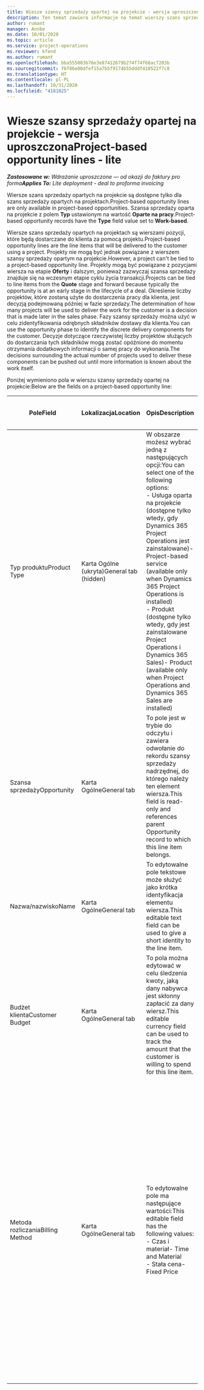 ```yaml
---
title: Wiesze szansy sprzedaży opartej na projekcie - wersja uproszczona
description: Ten temat zawiera informacje na temat wierszy szans sprzedaży opartych na projekcie. (Pro)
author: rumant
manager: Annbe
ms.date: 10/01/2020
ms.topic: article
ms.service: project-operations
ms.reviewer: kfend
ms.author: rumant
ms.openlocfilehash: bba555003b76e3e87412679b274f74f68ac7203b
ms.sourcegitcommit: f6f86e80dfef15a7b5f9174b55dddf410522f7c8
ms.translationtype: HT
ms.contentlocale: pl-PL
ms.lasthandoff: 10/31/2020
ms.locfileid: "4181025"
---
```

# <a name="project-based-opportunity-lines---lite"></a><span data-ttu-id="7ef4a-104">Wiesze szansy sprzedaży opartej na projekcie - wersja uproszczona</span><span class="sxs-lookup"><span data-stu-id="7ef4a-104">Project-based opportunity lines - lite</span></span>

<span data-ttu-id="7ef4a-105">_**Zastosowane w:** Wdrażanie uproszczone — od okazji do faktury pro forma_</span><span class="sxs-lookup"><span data-stu-id="7ef4a-105">_**Applies To:** Lite deployment - deal to proforma invoicing_</span></span>

<span data-ttu-id="7ef4a-106">Wiersze szans sprzedaży opartych na projekcie są dostępne tylko dla szans sprzedaży opartych na projektach.</span><span class="sxs-lookup"><span data-stu-id="7ef4a-106">Project-based opportunity lines are only available in project-based opportunities.</span></span> <span data-ttu-id="7ef4a-107">Szansa sprzedaży oparta na projekcie z polem **Typ** ustawionym na wartość **Oparte na pracy**.</span><span class="sxs-lookup"><span data-stu-id="7ef4a-107">Project-based opportunity records have the **Type** field value set to **Work-based**.</span></span>

<span data-ttu-id="7ef4a-108">Wiersze szans sprzedaży opartych na projektach są wierszami pozycji, które będą dostarczane do klienta za pomocą projektu.</span><span class="sxs-lookup"><span data-stu-id="7ef4a-108">Project-based opportunity lines are the line items that will be delivered to the customer using a project.</span></span> <span data-ttu-id="7ef4a-109">Projekty nie mogą być jednak powiązane z wierszem szansy sprzedaży opartym na projekcie.</span><span class="sxs-lookup"><span data-stu-id="7ef4a-109">However, a project can't be tied to a project-based opportunity line.</span></span> <span data-ttu-id="7ef4a-110">Projekty mogą być powiązane z pozycjami wiersza na etapie **Oferty** i dalszym, ponieważ zazwyczaj szansa sprzedaży znajduje się na wczesnym etapie cyklu życia transakcji.</span><span class="sxs-lookup"><span data-stu-id="7ef4a-110">Projects can be tied to line items from the **Quote** stage and forward because typically the opportunity is at an early stage in the lifecycle of a deal.</span></span> <span data-ttu-id="7ef4a-111">Określenie liczby projektów, które zostaną użyte do dostarczenia pracy dla klienta, jest decyzją podejmowaną później w fazie sprzedaży.</span><span class="sxs-lookup"><span data-stu-id="7ef4a-111">The determination of how many projects will be used to deliver the work for the customer is a decision that is made later in the sales phase.</span></span> <span data-ttu-id="7ef4a-112">Fazy szansy sprzedaży można użyć w celu zidentyfikowania odrębnych składników dostawy dla klienta.</span><span class="sxs-lookup"><span data-stu-id="7ef4a-112">You can use the opportunity phase to identify the discrete delivery components for the customer.</span></span> <span data-ttu-id="7ef4a-113">Decyzje dotyczące rzeczywistej liczby projektów służących do dostarczania tych składników mogą zostać opóźnione do momentu otrzymania dodatkowych informacji o samej pracy do wykonania.</span><span class="sxs-lookup"><span data-stu-id="7ef4a-113">The decisions surrounding the actual number of projects used to deliver these components can be pushed out until more information is known about the work itself.</span></span>

<span data-ttu-id="7ef4a-114">Poniżej wymieniono pola w wierszu szansy sprzedaży opartej na projekcie:</span><span class="sxs-lookup"><span data-stu-id="7ef4a-114">Below are the fields on a project-based opportunity line:</span></span>

| <span data-ttu-id="7ef4a-115">**Pole**</span><span class="sxs-lookup"><span data-stu-id="7ef4a-115">**Field**</span></span> | <span data-ttu-id="7ef4a-116">**Lokalizacja**</span><span class="sxs-lookup"><span data-stu-id="7ef4a-116">**Location**</span></span> | <span data-ttu-id="7ef4a-117">**Opis**</span><span class="sxs-lookup"><span data-stu-id="7ef4a-117">**Description**</span></span> | <span data-ttu-id="7ef4a-118">**Wpływ zmian w dalszych etapach**</span><span class="sxs-lookup"><span data-stu-id="7ef4a-118">**Downstream impact**</span></span> |
| --- | --- | --- | --- |
| <span data-ttu-id="7ef4a-119">Typ produktu</span><span class="sxs-lookup"><span data-stu-id="7ef4a-119">Product Type</span></span> | <span data-ttu-id="7ef4a-120">Karta Ogólne (ukryta)</span><span class="sxs-lookup"><span data-stu-id="7ef4a-120">General tab (hidden)</span></span> | <span data-ttu-id="7ef4a-121">W obszarze możesz wybrać jedną z następujących opcji:</span><span class="sxs-lookup"><span data-stu-id="7ef4a-121">You can select one of the following options:</span></span></br><span data-ttu-id="7ef4a-122">- Usługa oparta na projekcie (dostępne tylko wtedy, gdy Dynamics 365 Project Operations jest zainstalowane)</span><span class="sxs-lookup"><span data-stu-id="7ef4a-122">- Project-based service (available only when Dynamics 365 Project Operations is installed)</span></span></br><span data-ttu-id="7ef4a-123">- Produkt (dostępne tylko wtedy, gdy jest zainstalowane Project Operations i Dynamics 365 Sales)</span><span class="sxs-lookup"><span data-stu-id="7ef4a-123">- Product (available only when Project Operations and Dynamics 365 Sales are installed)</span></span> | <span data-ttu-id="7ef4a-124">Wartość tego pola jest ustawiona na **Usługę opartą na projekcie** podczas tworzenia wiersza szansy sprzedaży opartej na projekcie z poziomu siatki wierszy opartych na projekcie w sekcji szansy sprzedaży.</span><span class="sxs-lookup"><span data-stu-id="7ef4a-124">The value of this field is set to **Project-based service** when you create a project-based opportunity line from the project-based lines grid on the Opportunity.</span></span> <br> <span data-ttu-id="7ef4a-125">Zmiana lub zastąpienie tej wartości spowoduje, że w wierszach opartych na projekcie nie zostaną włączone funkcje projektu.</span><span class="sxs-lookup"><span data-stu-id="7ef4a-125">If you change or override this value, the project functionality won't be enabled on your project-based line items.</span></span> |
| <span data-ttu-id="7ef4a-126">Szansa sprzedaży</span><span class="sxs-lookup"><span data-stu-id="7ef4a-126">Opportunity</span></span> | <span data-ttu-id="7ef4a-127">Karta Ogólne</span><span class="sxs-lookup"><span data-stu-id="7ef4a-127">General tab</span></span> | <span data-ttu-id="7ef4a-128">To pole jest w trybie do odczytu i zawiera odwołanie do rekordu szansy sprzedaży nadrzędnej, do którego należy ten element wiersza.</span><span class="sxs-lookup"><span data-stu-id="7ef4a-128">This field is read-only and references parent Opportunity record to which this line item belongs.</span></span> | <span data-ttu-id="7ef4a-129">To pole nie ma wpływu na dalsze etapy.</span><span class="sxs-lookup"><span data-stu-id="7ef4a-129">There is no downstream impact from this field.</span></span> |
| <span data-ttu-id="7ef4a-130">Nazwa/nazwisko</span><span class="sxs-lookup"><span data-stu-id="7ef4a-130">Name</span></span> | <span data-ttu-id="7ef4a-131">Karta Ogólne</span><span class="sxs-lookup"><span data-stu-id="7ef4a-131">General tab</span></span> | <span data-ttu-id="7ef4a-132">To edytowalne pole tekstowe może służyć jako krótka identyfikacja elementu wiersza.</span><span class="sxs-lookup"><span data-stu-id="7ef4a-132">This editable text field can be used to give a short identity to the line item.</span></span> | <span data-ttu-id="7ef4a-133">Ta wartość jest przenoszona na wiersz oferty podczas tworzenia oferty na podstawie tej szansy sprzedaży.</span><span class="sxs-lookup"><span data-stu-id="7ef4a-133">This value is carried over to the quote line when you create a quote from this opportunity.</span></span> |
| <span data-ttu-id="7ef4a-134">Budżet klienta</span><span class="sxs-lookup"><span data-stu-id="7ef4a-134">Customer Budget</span></span> | <span data-ttu-id="7ef4a-135">Karta Ogólne</span><span class="sxs-lookup"><span data-stu-id="7ef4a-135">General tab</span></span> | <span data-ttu-id="7ef4a-136">To pola można edytować w celu śledzenia kwoty, jaką dany nabywca jest skłonny zapłacić za dany wiersz.</span><span class="sxs-lookup"><span data-stu-id="7ef4a-136">This editable currency field can be used to track the amount that the customer is willing to spend for this line item.</span></span> | <span data-ttu-id="7ef4a-137">Ta wartość jest przenoszona na odpowiedni wiersz oferty podczas tworzenia oferty na podstawie tej szansy sprzedaży.</span><span class="sxs-lookup"><span data-stu-id="7ef4a-137">This value is carried over to the corresponding field on the quote line when you create a quote from this opportunity.</span></span> |
| <span data-ttu-id="7ef4a-138">Metoda rozliczania</span><span class="sxs-lookup"><span data-stu-id="7ef4a-138">Billing Method</span></span> | <span data-ttu-id="7ef4a-139">Karta Ogólne</span><span class="sxs-lookup"><span data-stu-id="7ef4a-139">General tab</span></span> | <span data-ttu-id="7ef4a-140">To edytowalne pole ma następujące wartości:</span><span class="sxs-lookup"><span data-stu-id="7ef4a-140">This editable field has the following values:</span></span></br><span data-ttu-id="7ef4a-141">- Czas i materiał</span><span class="sxs-lookup"><span data-stu-id="7ef4a-141">- Time and Material</span></span></br><span data-ttu-id="7ef4a-142">- Stała cena</span><span class="sxs-lookup"><span data-stu-id="7ef4a-142">- Fixed Price</span></span> | <span data-ttu-id="7ef4a-143">Ta wartość jest przenoszona na odpowiedni wiersz oferty podczas tworzenia oferty na podstawie tej szansy sprzedaży.</span><span class="sxs-lookup"><span data-stu-id="7ef4a-143">This value is carried over to the corresponding field on the quote line when you create a quote from this opportunity.</span></span> <span data-ttu-id="7ef4a-144">Po utworzeniu wiersza oferty pole jest zablokowane i nie można go zmienić.</span><span class="sxs-lookup"><span data-stu-id="7ef4a-144">After the quote line is created, the field is locked and can't be changed.</span></span> <span data-ttu-id="7ef4a-145">Wartość tego pola należy przypisać możliwie najdokładniej.</span><span class="sxs-lookup"><span data-stu-id="7ef4a-145">Assign this field value as accurately as possible.</span></span> <span data-ttu-id="7ef4a-146">Jeśli zachodzi konieczność zmiany wartości tego pola w wierszu oferty, należy usunąć wiersz oferty i utworzyć go ponownie.</span><span class="sxs-lookup"><span data-stu-id="7ef4a-146">If you need to change the value of this field on the quote line, delete and re-create the quote line.</span></span> |
